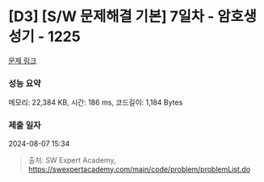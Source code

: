 # [D3] [S/W 문제해결 기본] 7일차 - 암호생성기 - 1225 

[문제 링크](https://swexpertacademy.com/main/code/problem/problemDetail.do?contestProbId=AV14uWl6AF0CFAYD) 

### 성능 요약

메모리: 22,384 KB, 시간: 186 ms, 코드길이: 1,184 Bytes

### 제출 일자

2024-08-07 15:34



> 출처: SW Expert Academy, https://swexpertacademy.com/main/code/problem/problemList.do